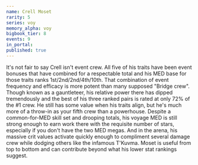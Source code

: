 ```yaml
---
name: Crell Moset
rarity: 5
series: voy
memory_alpha: voy
bigbook_tier: 8
events: 9
in_portal:
published: true
---
```


It's not fair to say Crell isn't event crew. All five of his traits have been event bonuses that have combined for a respectable total and his MED base for those traits ranks 1st/2nd/2nd/4th/10th. That combination of event frequency and efficacy is more potent than many supposed "Bridge crew". Though known as a gauntleteer, his relative power there has dipped tremendously and the best of his three ranked pairs is rated at only 72% of the #1 crew. He still has some value when his traits align, but he's much more of a throw-in as your fifth crew than a powerhouse. Despite a common-for-MED skill set and drooping totals, his voyage MED is still strong enough to earn work there with the requisite number of stars, especially if you don't have the two MED megas. And in the arena, his massive crit values activate quickly enough to compliment several damage crew while dodging others like the infamous T'Kuvma. Moset is useful from top to bottom and can contribute beyond what his lower stat rankings suggest.
